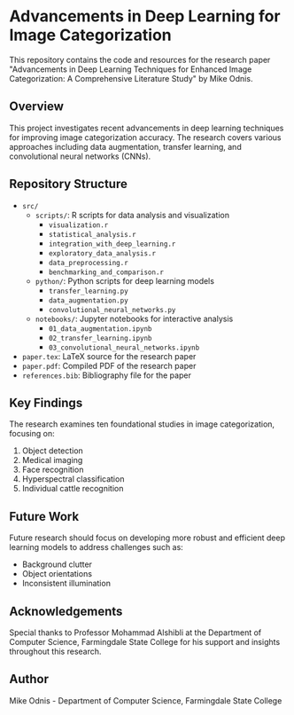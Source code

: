 # Advancements in Deep Learning for Image Categorization

This repository contains the code and resources for the research paper "Advancements in Deep Learning Techniques for Enhanced Image Categorization: A Comprehensive Literature Study" by Mike Odnis.

## Overview

This project investigates recent advancements in deep learning techniques for improving image categorization accuracy. The research covers various approaches including data augmentation, transfer learning, and convolutional neural networks (CNNs).

## Repository Structure

- `src/`
  - `scripts/`: R scripts for data analysis and visualization
    - `visualization.r`
    - `statistical_analysis.r`
    - `integration_with_deep_learning.r`
    - `exploratory_data_analysis.r`
    - `data_preprocessing.r`
    - `benchmarking_and_comparison.r`
  - `python/`: Python scripts for deep learning models
    - `transfer_learning.py`
    - `data_augmentation.py`
    - `convolutional_neural_networks.py`
  - `notebooks/`: Jupyter notebooks for interactive analysis
    - `01_data_augmentation.ipynb`
    - `02_transfer_learning.ipynb`
    - `03_convolutional_neural_networks.ipynb`
- `paper.tex`: LaTeX source for the research paper
- `paper.pdf`: Compiled PDF of the research paper
- `references.bib`: Bibliography file for the paper

## Key Findings

The research examines ten foundational studies in image categorization, focusing on:

1. Object detection
2. Medical imaging
3. Face recognition
4. Hyperspectral classification
5. Individual cattle recognition

## Future Work

Future research should focus on developing more robust and efficient deep learning models to address challenges such as:

- Background clutter
- Object orientations
- Inconsistent illumination

## Acknowledgements

Special thanks to Professor Mohammad Alshibli at the Department of Computer Science, Farmingdale State College for his support and insights throughout this research.

## Author

Mike Odnis - Department of Computer Science, Farmingdale State College
